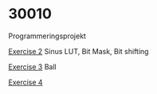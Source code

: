 # 30010
Programmeringsprojekt

[Exercise 2](https://github.com/Group-00000011/30010/tree/main/journal/exc2)
Sinus LUT, Bit Mask, Bit shifting

[Exercise 3](https://github.com/Group-00000011/30010/tree/main/journal/exc3)
Ball

[Exercise 4](https://github.com/Group-00000011/30010/tree/main/journal/exc4)
